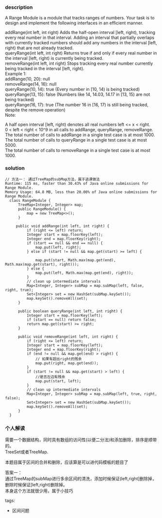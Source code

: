 ### description    
  A Range Module is a module that tracks ranges of numbers. Your task is to design and implement the following interfaces in an efficient manner.  
    
  addRange(int left, int right) Adds the half-open interval [left, right), tracking every real number in that interval. Adding an interval that partially overlaps with currently tracked numbers should add any numbers in the interval [left, right) that are not already tracked.  
  queryRange(int left, int right) Returns true if and only if every real number in the interval [left, right) is currently being tracked.  
  removeRange(int left, int right) Stops tracking every real number currently being tracked in the interval [left, right).  
  Example 1:  
  addRange(10, 20): null  
  removeRange(14, 16): null  
  queryRange(10, 14): true (Every number in [10, 14) is being tracked)  
  queryRange(13, 15): false (Numbers like 14, 14.03, 14.17 in [13, 15) are not being tracked)  
  queryRange(16, 17): true (The number 16 in [16, 17) is still being tracked, despite the remove operation)  
  Note:  
    
  A half open interval [left, right) denotes all real numbers left <= x < right.  
  0 < left < right < 10^9 in all calls to addRange, queryRange, removeRange.  
  The total number of calls to addRange in a single test case is at most 1000.  
  The total number of calls to queryRange in a single test case is at most 5000.  
  The total number of calls to removeRange in a single test case is at most 1000.  
### solution    
```    
// 方法一： 通过TreeMap的subMap方法，属于逃课做法  
Runtime: 115 ms, faster than 30.43% of Java online submissions for Range Module.  
Memory Usage: 64.8 MB, less than 20.00% of Java online submissions for Range Module.  
  class RangeModule {  
      TreeMap<Integer, Integer> map;  
      public RangeModule() {  
          map = new TreeMap<>();  
      }  
        
     public void addRange(int left, int right) {  
          if (right <= left) return;  
          Integer start = map.floorKey(left);  
          Integer end = map.floorKey(right);  
          if (start == null && end == null) {  
              map.put(left, right);  
          } else if (start != null && map.get(start) >= left) {  
                
              map.put(start, Math.max(map.get(end), Math.max(map.get(start), right)));  
          } else {  
              map.put(left, Math.max(map.get(end), right));  
          }  
          // clean up intermediate intervals  
          Map<Integer, Integer> subMap = map.subMap(left, false, right, true);  
          Set<Integer> set = new HashSet(subMap.keySet());  
          map.keySet().removeAll(set);  
      }  
    
      public boolean queryRange(int left, int right) {  
          Integer start = map.floorKey(left);  
          if (start == null) return false;  
          return map.get(start) >= right;  
      }  
    
      public void removeRange(int left, int right) {  
          if (right <= left) return;  
          Integer start = map.floorKey(left);  
          Integer end = map.floorKey(right);  
          if (end != null && map.get(end) > right) {  
              // 如果有超出right的残余  
              map.put(right, map.get(end));  
          }  
          if (start != null && map.get(start) > left) {  
              //是否左边有残余  
              map.put(start, left);  
          }  
          // clean up intermediate intervals  
          Map<Integer, Integer> subMap = map.subMap(left, true, right, false);  
          Set<Integer> set = new HashSet(subMap.keySet());  
          map.keySet().removeAll(set);  
      }  
  }  
```    
    
### 个人解读    
  需要一个数据结构，同时具有数组的访问性(以便二分法)和添加删除，排序是顺带的。  
  TreeSet或者TreeMap.  
    
  本题目属于区间的合并和删除，应该算是可以进代码模板的题目了  
    
    
  答案一：  
  通过TreeMap的subMap进行多余区间的清洗，添加时候保证(left,right]删除掉，删除时候保证[left,right)删除掉。  
  本身这个方法就很少用，属于小技巧  
    
tags:    
  -  区间问题  
